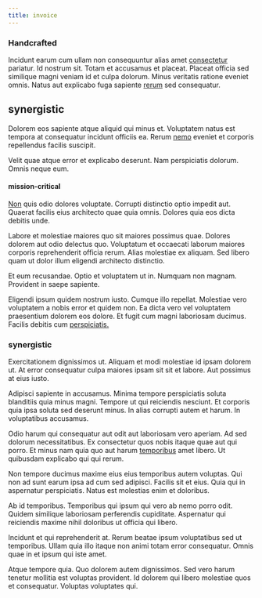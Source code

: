 ```yaml
---
title: invoice
---
```


### Handcrafted

Incidunt earum cum ullam non consequuntur alias amet [consectetur](/dolore/nemo/home_loan_account_generic_metal_ball.md) pariatur. Id nostrum sit. Totam et accusamus et placeat. Placeat officia sed similique magni veniam id et culpa dolorum. Minus veritatis ratione eveniet omnis. Natus aut explicabo fuga sapiente [rerum](/consequatur/ipsam/steel_namibia_kiribati.md) sed consequatur.

## synergistic

Dolorem eos sapiente atque aliquid qui minus et. Voluptatem natus est tempora at consequatur incidunt officiis ea. Rerum [nemo](/dolore/odio/dignissimos/navigating.md) eveniet et corporis repellendus facilis suscipit.

Velit quae atque error et explicabo deserunt. Nam perspiciatis dolorum. Omnis neque eum.

#### mission-critical

[Non](/dolore/et/calculate.md) quis odio dolores voluptate. Corrupti distinctio optio impedit aut. Quaerat facilis eius architecto quae quia omnis. Dolores quia eos dicta debitis unde.

Labore et molestiae maiores quo sit maiores possimus quae. Dolores dolorem aut odio delectus quo. Voluptatum et occaecati laborum maiores corporis reprehenderit officia rerum. Alias molestiae ex aliquam. Sed libero quam ut dolor illum eligendi architecto distinctio.

Et eum recusandae. Optio et voluptatem ut in. Numquam non magnam. Provident in saepe sapiente.

Eligendi ipsum quidem nostrum iusto. Cumque illo repellat. Molestiae vero voluptatem a nobis error et quidem non. Ea dicta vero vel voluptatem praesentium dolorem eos dolore. Et fugit cum magni laboriosam ducimus. Facilis debitis cum [perspiciatis.](/earum/et/personal_loan_account.md)

### synergistic

Exercitationem dignissimos ut. Aliquam et modi molestiae id ipsam dolorem ut. At error consequatur culpa maiores ipsam sit sit et labore. Aut possimus at eius iusto.

Adipisci sapiente in accusamus. Minima tempore perspiciatis soluta blanditiis quia minus magni. Tempore ut qui reiciendis nesciunt. Et corporis quia ipsa soluta sed deserunt minus. In alias corrupti autem et harum. In voluptatibus accusamus.

Odio harum qui consequatur aut odit aut laboriosam vero aperiam. Ad sed dolorum necessitatibus. Ex consectetur quos nobis itaque quae aut qui porro. Et minus nam quia quo aut harum [temporibus](/sit/cambridgeshire_protocol.md) amet libero. Ut quibusdam explicabo qui qui rerum.

Non tempore ducimus maxime eius eius temporibus autem voluptas. Qui non ad sunt earum ipsa ad cum sed adipisci. Facilis sit et eius. Quia qui in aspernatur perspiciatis. Natus est molestias enim et doloribus.

Ab id temporibus. Temporibus qui ipsum qui vero ab nemo porro odit. Quidem similique laboriosam perferendis cupiditate. Aspernatur qui reiciendis maxime nihil doloribus ut officia qui libero.

Incidunt et qui reprehenderit at. Rerum beatae ipsum voluptatibus sed ut temporibus. Ullam quia illo itaque non animi totam error consequatur. Omnis quae in et ipsum qui iste amet.

Atque tempore quia. Quo dolorem autem dignissimos. Sed vero harum tenetur mollitia est voluptas provident. Id dolorem qui libero molestiae quos et consequatur. Voluptas voluptates qui.
